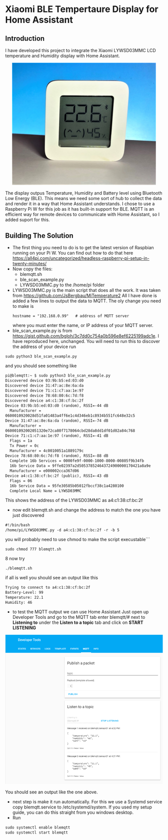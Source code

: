 # Xiaomi BLE Tempertaure Display for Home Assistant
## Introduction
I have developed this project to integrate the Xiaomi LYWSD03MMC LCD temperature and Humidity display with Home Assistant. 

<p align="center">
  <img width="460" src="resources/Xiaomi_LYWSD03MMC.png">
</p>

The display outpus Temperature, Humidity and Battery level using Bluetooth Low Energy (BLE). This means we need some sort of hub to collect the data and render it in a way that Home Assistant understands. I chose to use a Raspberry Pi W for this job as it has built-in support for BLE. MQTT is an efficient way for remote devices to communicate with Home Assistant, so I added suport for this.
## Building The Solution
* The first thing you need to do is to get the latest version of Raspbian running on your Pi W. You can find out how to do that here https://all4pi.com/uncategorized/headless-raspberry-pi-setup-in-twenty-minutes/
* Now copy the files:
  * blemqtt.sh
  * ble_scan_example.py
  * LYWSD03MMC.py
  to the /home/pi folder  
* LYWSD03MMC.py is the main script that does all the work. It was taken from https://github.com/JsBergbau/MiTemperature2
  All I have done is added a few lines to output the data to MQTT. The oly change you need to make is 
  ```
  hostname = "192.168.0.99"   # address of MQTT server
  ```
  where you must enter the name, or IP address of your MQTT server.
* ble_scan_example.py is from https://gist.github.com/bgloh/3c7dd0c754a0b596e8ef6225199adc1e. I have reproduced here, unchanged. You will need to run this to discover the address of your device
  run
```
sudo python3 ble_scan_example.py
```
  and you should see something like
```
pi@blemqtt:~ $ sudo python3 ble_scan_example.py
Discovered device 03:9b:b5:ed:03:d0
Discovered device 31:47:ac:8e:6a:da
Discovered device 71:c1:c7:aa:1e:97
Discovered device 78:68:80:6c:7d:f8
Discovered device a4:c1:38:cf:bc:2f
Device 03:9b:b5:ed:03:d0 (random), RSSI=-44 dB
  Manufacturer = 0600010920028d51fa01483a4ff6e1c4d346eb1c8934b551fc648e32c5
Device 31:47:ac:8e:6a:da (random), RSSI=-74 dB
  Manufacturer = 060001092002051320e72ca80f7178064cbd28da8dd1df01d02a84c768
Device 71:c1:c7:aa:1e:97 (random), RSSI=-41 dB
  Flags = 1a
  Tx Power = 0c
  Manufacturer = 4c0010051a1889179c
Device 78:68:80:6c:7d:f8 (random), RSSI=-88 dB
  Complete 16b Services = 0000fe9f-0000-1000-8000-00805f9b34fb
  16b Service Data = 9ffe02397a2d505378524643724900000170421a8a9e
  Manufacturer = e000002cca367d06
Device a4:c1:38:cf:bc:2f (public), RSSI=-43 dB
  Flags = 06
  16b Service Data = 95fe30585b05012fbccf38c1a4280100
  Complete Local Name = LYWSD03MMC

```
This shows the address of the LYWSD03MMC as a4:c1:38:cf:bc:2f
* now edit blemqtt.sh and change the address to match the one you have just discovered
```
#!/bin/bash
/home/pi/LYWSD03MMC.py -d a4:c1:38:cf:bc:2f -r -b 5
```  
  you will probably need to use chmod to make the script execustable```
``` 
sudo chmod 777 blemqtt.sh
```
8 now try
```
./blemqtt.sh
```
  if all is well you should see an output like this
```
Trying to connect to a4:c1:38:cf:bc:2f
Battery-Level: 99
Temperature: 22.1
Humidity: 46
```
* to test the MQTT output we can use Home Assistant
 Just open up Developer Tools and go to the MQTT tab
 enter blemqtt/# next to **Listening to** under the **Listen to a topic** tab and click on **START LISTENING**
 <p align="center">
  <img width="800" src="resources/ha_mqtt.png">
</p>
 
You should see an output like the one above.
* next step is make it run automatically. For this we use a Systemd service
  copy blemqtt.service to /etc/systemd/system. If you used my setup guide, you can do this straight from you windows desktop.
* Run
```
sudo systemctl enable blemqtt
sudo systemctl start blemqtt
```


